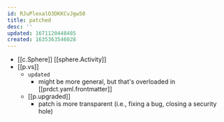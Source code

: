 ```yaml
---
id: RJuPlexalO3DKKCvJgw50
title: patched
desc: ''
updated: 1671120448485
created: 1635363546028
---
```




- [[c.Sphere]] [[sphere.Activity]]
- [[p.vs]] 
  -  `updated` 
     -  might be more general, but that's overloaded in [[prdct.yaml.frontmatter]]
  -  [[p.upgraded]]
     -  patch is more transparent (i.e., fixing a bug, closing a security hole)
  

